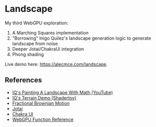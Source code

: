 # Landscape

My third WebGPU exploration:

1. A Marching Squares implementation
2. "Borrowing" Inigo Quilez's landscape generation logic to generate landscape from noise
3. Deeper Jotai/ChakraUi integration
4. Phong shading

Live demo here: https://alecmce.com/landscape.

## References

- [IQ's Painting A Landscape With Math (YouTube)](https://www.youtube.com/watch?v=BFld4EBO2RE)
- [IQ's Terrain Demo (Shadertoy)](https://www.shadertoy.com/view/4ttSWf)
- [Fractional Brownian Motion](https://iquilezles.org/articles/fbm/)
- [Jotai](https://jotai.org/)
- [Chakra UI](https://v2.chakra-ui.com/)
- [WebGPU Function Reference](https://webgpufundamentals.org/webgpu/lessons/webgpu-wgsl-function-reference.html)
